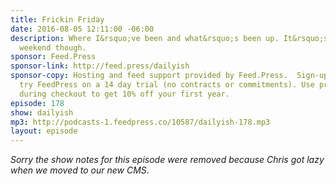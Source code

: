 ```yaml
---
title: Frickin Friday
date: 2016-08-05 12:11:00 -06:00
description: Where I&rsquo;ve been and what&rsquo;s been up. It&rsquo;s another wiener
  weekend though.
sponsor: Feed.Press
sponsor-link: http://feed.press/dailyish
sponsor-copy: Hosting and feed support provided by Feed.Press.  Sign-up today and
  try FeedPress on a 14 day trial (no contracts or commitments). Use promo code "dailyish"
  during checkout to get 10% off your first year.
episode: 178
show: dailyish
mp3: http://podcasts-1.feedpress.co/10587/dailyish-178.mp3
layout: episode
---
```


<em>Sorry the show notes for this episode were removed because Chris got lazy when we moved to our new CMS</em>.
